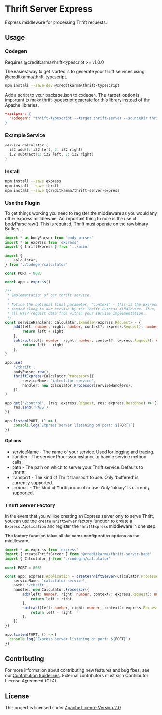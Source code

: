 # Thrift Server Express

Express middleware for processing Thrift requests.

## Usage

### Codegen

Requires @creditkarma/thrift-typescript >= v1.0.0

The easiest way to get started is to generate your thrift services using @creditkarma/thrift-typescript.

```sh
npm install --save-dev @creditkarma/thrift-typescript
```

Add a script to your package.json to codegen. The 'target' option is important to make thrift-typescript generate for this library instead of the Apache libraries.

```json
"scripts": {
  "codegen": "thrift-typescript --target thrift-server --sourceDir thrift --outDir codegen
}
```

### Example Service

```c
service Calculator {
  i32 add(1: i32 left, 2: i32 right)
  i32 subtract(1: i32 left, 2: i32 right)
}
```

### Install

```sh
npm install --save express
npm install --save thrift
npm install --save @creditkarma/thrift-server-express
```

### Use the Plugin

To get things working you need to register the middleware as you would any other express middleware. An important thing to note is the use of bodyParse.raw(). This is required, Thrift must operate on the raw binary Buffers.

```typescript
import * as bodyParser from 'body-parser'
import * as express from 'express'
import { thriftExpress } from '../main'

import {
    Calculator,
} from './codegen/calculator'

const PORT = 8080

const app = express()

/**
 * Implementation of our thrift service.
 *
 * Notice the optional final parameter, "context" - this is the Express request object,
 * passed along to our service by the Thrift Express middleware. Thus, you have access to
 * all HTTP request data from within your service implementation.
 */
const serviceHandlers: Calculator.IHandler<express.Request> = {
    add(left: number, right: number, context?: express.Request): number {
        return left + right
    },
    subtract(left: number, right: number, context?: express.Request): number {
        return left - right
    },
}

app.use(
    '/thrift',
    bodyParser.raw(),
    thriftExpress<Calculator.Processor>({
        serviceName: 'calculator-service',
        handler: new Calculator.Processor(serviceHandlers),
    }),
)

app.get('/control', (req: express.Request, res: express.Response) => {
    res.send('PASS')
})

app.listen(PORT, () => {
    console.log(`Express server listening on port: ${PORT}`)
})
```

#### Options

* serviceName - The name of your service. Used for logging and tracing.
* handler - The service Processor instance to handle service method calls.
* path - The path on which to server your Thrift service. Defaults to '/thrift'.
* transport - The kind of Thrift transport to use. Only 'buffered' is currently supported.
* protocol - The kind of Thrift protocol to use. Only 'binary' is currently supported.

### Thrift Server Factory

In the event that you will be creating an Express server only to serve Thrift, you can use the `createThriftServer` factory function to create a `Express.Application` and register the `thriftExpress` middleware in one step.

The factory function takes all the same configuration options as the middleware.

```typescript
import * as express from 'express'
import { createThriftServer } from '@creditkarma/thrift-server-hapi'
import { Calculator } from './codegen/calculator'

const PORT = 8080

const app: express.Application = createThriftServer<Calculator.Processor>({
    serviceName: 'calculator-service',
    path: '/thrift',
    handler: new Calculator.Processor({
        add(left: number, right: number, context?: express.Request): number {
            return left + right
        },
        subtract(left: number, right: number, context?: express.Request): number {
            return left - right
        },
    })
})

app.listen(PORT, () => {
  console.log(`Express server listening on port: ${PORT}`)
})
```

## Contributing

For more information about contributing new features and bug fixes, see our [Contribution Guidelines](https://github.com/creditkarma/CONTRIBUTING.md).
External contributors must sign Contributor License Agreement (CLA)

## License

This project is licensed under [Apache License Version 2.0](./LICENSE)
